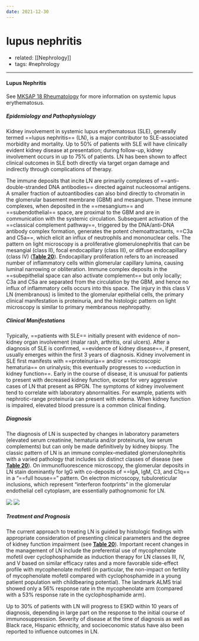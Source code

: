 ```yaml
---
date: 2021-12-30
---
```


# lupus nephritis

- related: [[Nephrology]]
- tags: #nephrology
---

#### Lupus Nephritis

See [MKSAP 18 Rheumatology](https://mksap18.acponline.org/app/topics/rm/mk18_a_rm_s7) for more information on systemic lupus erythematosus.

##### Epidemiology and Pathophysiology

Kidney involvement in systemic lupus erythematosus (SLE), generally termed ==lupus nephritis== (LN), is a major contributor to SLE-associated morbidity and mortality. Up to 50% of patients with SLE will have clinically evident kidney disease at presentation; during follow-up, kidney involvement occurs in up to 75% of patients. LN has been shown to affect clinical outcomes in SLE both directly via target organ damage and indirectly through complications of therapy.

The immune deposits that incite LN are primarily complexes of ==anti–double-stranded DNA antibodies== directed against nucleosomal antigens. A smaller fraction of autoantibodies can also bind directly to chromatin in the glomerular basement membrane (GBM) and mesangium. These immune complexes, when deposited in the ==mesangium== and ==subendothelial== space, are proximal to the GBM and are in communication with the systemic circulation. Subsequent activation of the ==classical complement pathway==, triggered by the DNA/anti-DNA antibody complex formation, generates the potent chemoattractants, ==C3a and C5a==, which elicit an influx of neutrophils and mononuclear cells. The pattern on light microscopy is a proliferative glomerulonephritis that can be mesangial (class II), focal endocapillary (class III), or diffuse endocapillary (class IV) (**[Table 20](https://mksap18.acponline.org/app/topics/np/tables/mk18_b_np_t20)**). Endocapillary proliferation refers to an increased number of inflammatory cells within glomerular capillary lumina, causing luminal narrowing or obliteration. Immune complex deposits in the ==subepithelial space can also activate complement== but only locally; C3a and C5a are separated from the circulation by the GBM, and hence no influx of inflammatory cells occurs into this space. The injury in this class V LN (membranous) is limited to the glomerular epithelial cells, the primary clinical manifestation is proteinuria, and the histologic pattern on light microscopy is similar to primary membranous nephropathy.

##### Clinical Manifestations

Typically, ==patients with SLE== initially present with evidence of non–kidney organ involvement (malar rash, arthritis, oral ulcers). After a diagnosis of SLE is confirmed, ==evidence of kidney disease==, if present, usually emerges within the first 3 years of diagnosis. Kidney involvement in SLE first manifests with ==proteinuria== and/or ==microscopic hematuria== on urinalysis; this eventually progresses to ==reduction in kidney function==. Early in the course of disease, it is unusual for patients to present with decreased kidney function, except for very aggressive cases of LN that present as RPGN. The symptoms of kidney involvement tend to correlate with laboratory abnormalities. For example, patients with nephrotic-range proteinuria can present with edema. When kidney function is impaired, elevated blood pressure is a common clinical finding.

##### Diagnosis

The diagnosis of LN is suspected by changes in laboratory parameters (elevated serum creatinine, hematuria and/or proteinuria, low serum complements) but can only be made definitively by kidney biopsy. The classic pattern of LN is an immune complex–mediated glomerulonephritis with a varied pathology that includes six distinct classes of disease (see **[Table 20](https://mksap18.acponline.org/app/topics/np/tables/mk18_b_np_t20)**). On immunofluorescence microscopy, the glomerular deposits in LN stain dominantly for IgG with co-deposits of ==IgA, IgM, C3, and C1q== in a “==full house==” pattern. On electron microscopy, tubuloreticular inclusions, which represent “interferon footprints” in the glomerular endothelial cell cytoplasm, are essentially pathognomonic for LN.

![](https://photos.thisispiggy.com/file/wikiFiles/20220712082514.png)
![](https://photos.thisispiggy.com/file/wikiFiles/20220712082531.png)

##### Treatment and Prognosis

The current approach to treating LN is guided by histologic findings with appropriate consideration of presenting clinical parameters and the degree of kidney function impairment (see **[Table 20](https://mksap18.acponline.org/app/topics/np/tables/mk18_b_np_t20)**). Important recent changes in the management of LN include the preferential use of mycophenolate mofetil over cyclophosphamide as induction therapy for LN classes III, IV, and V based on similar efficacy rates and a more favorable side-effect profile with mycophenolate mofetil (in particular, the non-impact on fertility of mycophenolate mofetil compared with cyclophosphamide in a young patient population with childbearing potential). The landmark ALMS trial showed only a 56% response rate in the mycophenolate arm (compared with a 53% response rate in the cyclophosphamide arm).

Up to 30% of patients with LN will progress to ESKD within 10 years of diagnosis, depending in large part on the response to the initial course of immunosuppression. Severity of disease at the time of diagnosis as well as Black race, Hispanic ethnicity, and socioeconomic status have also been reported to influence outcomes in LN.

